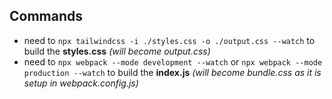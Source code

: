 
## Commands
- need to `npx tailwindcss -i ./styles.css -o ./output.css --watch` to build the **styles.css** *(will become output.css)*
- need to `npx webpack --mode development --watch` or `npx webpack --mode production --watch` to build the **index.js** *(will become bundle.css as it is setup in webpack.config.js)*